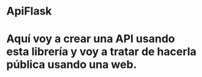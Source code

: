 # ApiFlask
# Aquí voy a crear una API usando esta librería y voy a tratar de hacerla pública usando una web.
